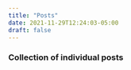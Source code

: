 ```yaml
---
title: "Posts"
date: 2021-11-29T12:24:03-05:00
draft: false
---
```


### Collection of individual posts
